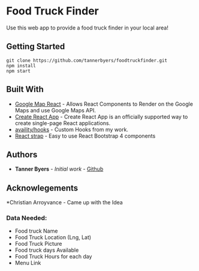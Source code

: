
# Food Truck Finder

Use this web app to provide a food truck finder in your local area! 

## Getting Started 

```
git clone https://github.com/tannerbyers/foodtruckfinder.git
npm install 
npm start
```

## Built With

* [Google Map React](https://github.com/google-map-react/google-map-react) - Allows React Components to Render on the Google Maps and use Google Maps API.
* [Create React App](https://facebook.github.io/create-react-app/docs/getting-started) - Create React App is an officially supported way to create single-page React applications. 
* [availity/hooks](https://www.npmjs.com/package/@availity/hooks) - Custom Hooks from my work.
* [React strap](https://reactstrap.github.io/) - Easy to use React Bootstrap 4 components

## Authors
* **Tanner Byers** - *Initial work* - [Github](https://github.com/tannerbyers)

## Acknowlegements

*Christian Arroyvance - Came up with the Idea

### Data Needed: 

* Food truck Name
* Food Truck Location (Lng, Lat)
* Food Truck Picture
* Food truck days Available 
* Food Truck Hours for each day
* Menu Link
